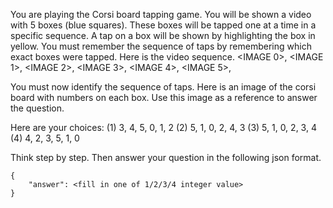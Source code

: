 You are playing the Corsi board tapping game. You will be shown a video with 5 boxes (blue squares). These boxes will be tapped one at a time in a specific sequence. A tap on a box will be shown by highlighting the box in yellow. You must remember the sequence of taps by remembering which exact boxes were tapped. Here is the video sequence.
<IMAGE 0>,
<IMAGE 1>,
<IMAGE 2>,
<IMAGE 3>,
<IMAGE 4>,
<IMAGE 5>,  

You must now identify the sequence of taps. Here is an image of the corsi board with numbers on each box. Use this image as a reference to answer the question.
<IMAGE WITH NUMBERS ON BOXES> 

Here are your choices: 
(1) 3, 4, 5, 0, 1, 2 
(2) 5, 1, 0, 2, 4, 3 
(3) 5, 1, 0, 2, 3, 4 
(4) 4, 2, 3, 5, 1, 0 

Think step by step. Then answer your question in the following json format.

```
{
    "answer": <fill in one of 1/2/3/4 integer value>
}
```

